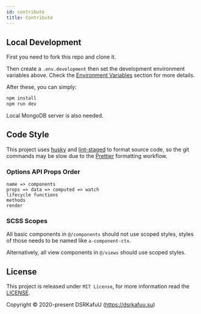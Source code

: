 ```yaml
---
id: contribute
title: Contribute
---
```


## Local Development

First you need to fork this repo and clone it.

Then create a `.env.development` then set the development environment variables above. Check the [Environment Variables](environment-variables) section for more details.

After these, you can simply:

```sh
npm install
npm run dev
```

Local MongoDB server is also needed.

## Code Style

This project uses [husky](https://github.com/typicode/husky) and [lint-staged](https://github.com/okonet/lint-staged) to format source code, so the git commands may be slow due to the [Prettier](https://prettier.io) formatting workflow.

### Options API Props Order

```
name => components
props => data => computed => watch
lifecycle functions
methods
render
```

### SCSS Scopes

All basic components in `@/components` should not use scoped styles, styles of those needs to be named like `a-component-ctx`.

Alternatively, all view components in `@/views` should use scoped styles.

## License

This project is released under `MIT License`, for more information read the [LICENSE](https://github.com/dsrkafuu/aofuji-analytics/blob/main/LICENSE).

Copyright © 2020-present DSRKafuU (<https://dsrkafuu.su>)
